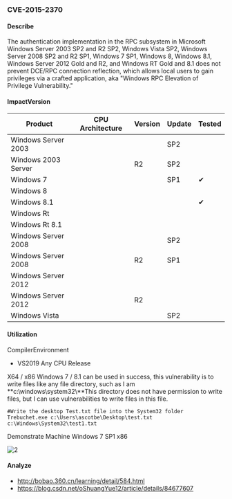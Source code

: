 ### CVE-2015-2370

#### Describe

The authentication implementation in the RPC subsystem in Microsoft Windows Server 2003 SP2 and R2 SP2, Windows Vista SP2, Windows Server 2008 SP2 and R2 SP1, Windows 7 SP1, Windows 8, Windows 8.1, Windows Server 2012 Gold and R2, and Windows RT Gold and 8.1 does not prevent DCE/RPC connection reflection, which allows local users to gain privileges via a crafted application, aka "Windows RPC Elevation of Privilege Vulnerability."

#### ImpactVersion

| Product             | CPU Architecture | Version | Update | Tested             |
| ------------------- | ---------------- | ------- | ------ | ------------------ |
| Windows Server 2003 |                  |         | SP2    |                    |
| Windows 2003 Server |                  | R2      | SP2    |                    |
| Windows 7           |                  |         | SP1    | &#10004; |
| Windows 8           |                  |         |        |                    |
| Windows 8.1         |                  |         |        | &#10004; |
| Windows Rt          |                  |         |        |                    |
| Windows Rt 8.1      |                  |         |        |                    |
| Windows Server 2008 |                  |         | SP2    |                    |
| Windows Server 2008 |                  | R2      | SP1    |                    |
| Windows Server 2012 |                  |         |        |                    |
| Windows Server 2012 |                  | R2      |        |                    |
| Windows Vista       |                  |         | SP2    |                    |

#### Utilization

CompilerEnvironment

- VS2019 Any CPU Release

X64 / x86 Windows 7 / 8.1 can be used in success, this vulnerability is to write files like any file directory, such as I am **c:\windows\system32\\**This directory does not have permission to write files, but I can use vulnerabilities to write files in this file.

```
#Write the desktop Test.txt file into the System32 folder
Trebuchet.exe c:\Users\ascotbe\Desktop\test.txt c:\Windows\System32\test1.txt
```

Demonstrate Machine Windows 7 SP1 x86

![2](https://raw.github.com/Ascotbe/Random-img/master/Kernelhub/CVE-2015-2370_win7_x86.png)

#### Analyze
- http://bobao.360.cn/learning/detail/584.html
- https://blog.csdn.net/oShuangYue12/article/details/84677607